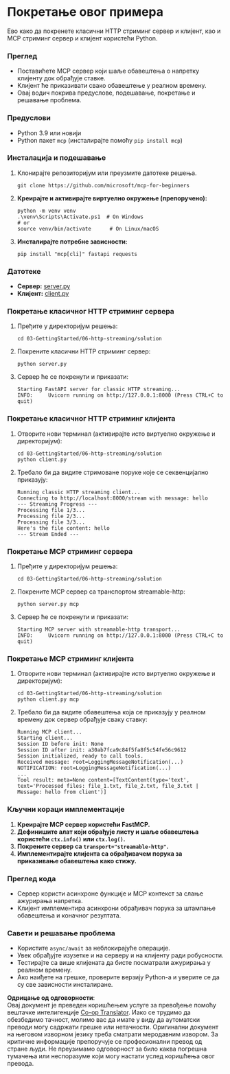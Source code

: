 <!--
CO_OP_TRANSLATOR_METADATA:
{
  "original_hash": "67ecbca6a060477ded3e13ddbeba64f7",
  "translation_date": "2025-08-18T17:08:47+00:00",
  "source_file": "03-GettingStarted/06-http-streaming/solution/python/README.md",
  "language_code": "sr"
}
-->
# Покретање овог примера

Ево како да покренете класични HTTP стриминг сервер и клијент, као и MCP стриминг сервер и клијент користећи Python.

### Преглед

- Поставићете MCP сервер који шаље обавештења о напретку клијенту док обрађује ставке.
- Клијент ће приказивати свако обавештење у реалном времену.
- Овај водич покрива предуслове, подешавање, покретање и решавање проблема.

### Предуслови

- Python 3.9 или новији
- Python пакет `mcp` (инсталирајте помоћу `pip install mcp`)

### Инсталација и подешавање

1. Клонирајте репозиторијум или преузмите датотеке решења.

   ```pwsh
   git clone https://github.com/microsoft/mcp-for-beginners
   ```

1. **Креирајте и активирајте виртуелно окружење (препоручено):**

   ```pwsh
   python -m venv venv
   .\venv\Scripts\Activate.ps1  # On Windows
   # or
   source venv/bin/activate      # On Linux/macOS
   ```

1. **Инсталирајте потребне зависности:**

   ```pwsh
   pip install "mcp[cli]" fastapi requests
   ```

### Датотеке

- **Сервер:** [server.py](../../../../../../03-GettingStarted/06-http-streaming/solution/python/server.py)
- **Клијент:** [client.py](../../../../../../03-GettingStarted/06-http-streaming/solution/python/client.py)

### Покретање класичног HTTP стриминг сервера

1. Пређите у директоријум решења:

   ```pwsh
   cd 03-GettingStarted/06-http-streaming/solution
   ```

2. Покрените класични HTTP стриминг сервер:

   ```pwsh
   python server.py
   ```

3. Сервер ће се покренути и приказати:

   ```
   Starting FastAPI server for classic HTTP streaming...
   INFO:     Uvicorn running on http://127.0.0.1:8000 (Press CTRL+C to quit)
   ```

### Покретање класичног HTTP стриминг клијента

1. Отворите нови терминал (активирајте исто виртуелно окружење и директоријум):

   ```pwsh
   cd 03-GettingStarted/06-http-streaming/solution
   python client.py
   ```

2. Требало би да видите стримоване поруке које се секвенцијално приказују:

   ```text
   Running classic HTTP streaming client...
   Connecting to http://localhost:8000/stream with message: hello
   --- Streaming Progress ---
   Processing file 1/3...
   Processing file 2/3...
   Processing file 3/3...
   Here's the file content: hello
   --- Stream Ended ---
   ```

### Покретање MCP стриминг сервера

1. Пређите у директоријум решења:
   ```pwsh
   cd 03-GettingStarted/06-http-streaming/solution
   ```
2. Покрените MCP сервер са транспортом streamable-http:
   ```pwsh
   python server.py mcp
   ```
3. Сервер ће се покренути и приказати:
   ```
   Starting MCP server with streamable-http transport...
   INFO:     Uvicorn running on http://127.0.0.1:8000 (Press CTRL+C to quit)
   ```

### Покретање MCP стриминг клијента

1. Отворите нови терминал (активирајте исто виртуелно окружење и директоријум):
   ```pwsh
   cd 03-GettingStarted/06-http-streaming/solution
   python client.py mcp
   ```
2. Требало би да видите обавештења која се приказују у реалном времену док сервер обрађује сваку ставку:
   ```
   Running MCP client...
   Starting client...
   Session ID before init: None
   Session ID after init: a30ab7fca9c84f5fa8f5c54fe56c9612
   Session initialized, ready to call tools.
   Received message: root=LoggingMessageNotification(...)
   NOTIFICATION: root=LoggingMessageNotification(...)
   ...
   Tool result: meta=None content=[TextContent(type='text', text='Processed files: file_1.txt, file_2.txt, file_3.txt | Message: hello from client')]
   ```

### Кључни кораци имплементације

1. **Креирајте MCP сервер користећи FastMCP.**
2. **Дефинишите алат који обрађује листу и шаље обавештења користећи `ctx.info()` или `ctx.log()`.**
3. **Покрените сервер са `transport="streamable-http"`.**
4. **Имплементирајте клијента са обрађивачем порука за приказивање обавештења како стижу.**

### Преглед кода
- Сервер користи асинхроне функције и MCP контекст за слање ажурирања напретка.
- Клијент имплементира асинхрони обрађивач порука за штампање обавештења и коначног резултата.

### Савети и решавање проблема

- Користите `async/await` за неблокирајуће операције.
- Увек обрађујте изузетке и на серверу и на клијенту ради робусности.
- Тестирајте са више клијената да бисте посматрали ажурирања у реалном времену.
- Ако наиђете на грешке, проверите верзију Python-а и уверите се да су све зависности инсталиране.

**Одрицање од одговорности**:  
Овај документ је преведен коришћењем услуге за превођење помоћу вештачке интелигенције [Co-op Translator](https://github.com/Azure/co-op-translator). Иако се трудимо да обезбедимо тачност, молимо вас да имате у виду да аутоматски преводи могу садржати грешке или нетачности. Оригинални документ на његовом изворном језику треба сматрати меродавним извором. За критичне информације препоручује се професионални превод од стране људи. Не преузимамо одговорност за било каква погрешна тумачења или неспоразуме који могу настати услед коришћења овог превода.